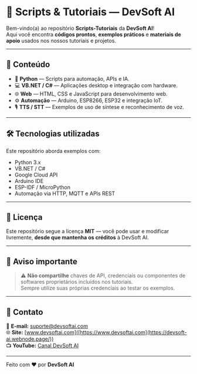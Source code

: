 # 🚀 Scripts & Tutoriais — DevSoft AI

Bem-vindo(a) ao repositório **Scripts-Tutoriais** da **DevSoft AI**!  
Aqui você encontra **códigos prontos**, **exemplos práticos** e **materiais de apoio** usados nos nossos tutoriais e projetos.

---

## 📂 Conteúdo
- 🐍 **Python** — Scripts para automação, APIs e IA.
- 💻 **VB.NET / C#** — Aplicações desktop e integração com hardware.
- 🌐 **Web** — HTML, CSS e JavaScript para desenvolvimento web.
- ⚙ **Automação** — Arduino, ESP8266, ESP32 e integração IoT.
- 🎙 **TTS / STT** — Exemplos de uso de síntese e reconhecimento de voz.

---

## 🛠 Tecnologias utilizadas
Este repositório aborda exemplos com:
- Python 3.x
- VB.NET / C#
- Google Cloud API
- Arduino IDE
- ESP-IDF / MicroPython
- Automação via HTTP, MQTT e APIs REST

---

## 📜 Licença
Este repositório segue a licença **MIT** — você pode usar e modificar livremente, **desde que mantenha os créditos** à DevSoft AI.

---

## 📢 Aviso importante
> ⚠ **Não compartilhe** chaves de API, credenciais ou componentes de softwares proprietários incluídos nos tutoriais.  
> Sempre utilize suas próprias credenciais ao testar os exemplos.

---

## 💬 Contato
📧 **E-mail:** suporte@devsoftai.com  
🌐 **Site:** [www.devsoftai.com]([https://www.devsoftai.com](https://devsoft-ai.webnode.page/))  
📺 **YouTube:** [Canal DevSoft AI](https://www.youtube.com/@devsoftai)  

---

Feito com ❤️ por **DevSoft AI**
